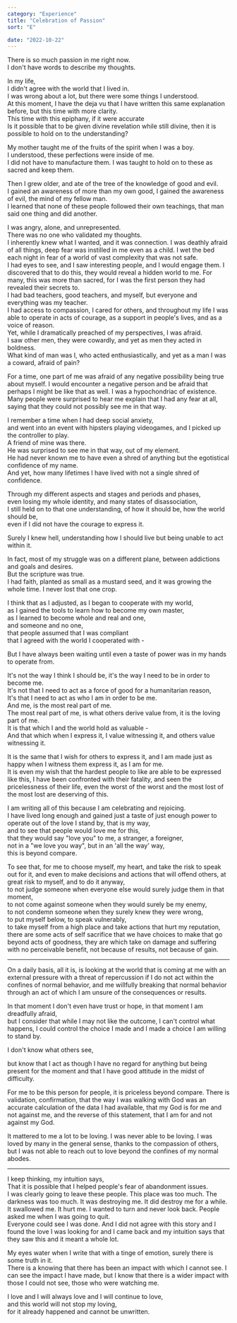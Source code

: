 ```yaml
---
category: "Experience" 
title: "Celebration of Passion"
sort: "E" 

date: "2022-10-22"
---
```


There is so much passion in me right now.  
I don't have words to describe my thoughts.

In my life,  
I didn't agree with the world that I lived in.  
I was wrong about a lot, but there were some things I understood.  
At this moment, I have the deja vu that I have written this same explanation before, but this time with more clarity.  
This time with this epiphany, if it were accurate  
Is it possible that to be given divine revelation while still divine, then it is possible to hold on to the understanding?  

My mother taught me of the fruits of the spirit when I was a boy.   
I understood, these perfections were inside of me.  
I did not have to manufacture them. 
I was taught to hold on to these as sacred and keep them.  

Then I grew older, and ate of the tree of the knowledge of good and evil.  
I gained an awareness of more than my own good, I gained the awareness of evil, the mind of my fellow man.  
I learned that none of these people followed their own teachings, 
that man said one thing and did another.  

I was angry, alone, and unrepresented.  
There was no one who validated my thoughts.  
I inherently knew what I wanted, and it was connection. I was deathly afraid of all things, deep fear was instilled in me even as a child. I wet the bed each night in fear of a world of vast complexity that was not safe.  
I had eyes to see, and I saw interesting people, and I would engage them. I discovered that to do this, they would reveal a hidden world to me. For many, this was more than sacred, for I was the first person they had revealed their secrets to.  
I had bad teachers, good teachers, and myself, but everyone and everything was my teacher.  
I had access to compassion, I cared for others, and throughout my life I was able to operate in acts of courage, as a support in people's lives, and as a voice of reason.   
Yet, while I dramatically preached of my perspectives, I was afraid.  
I saw other men, they were cowardly, and yet as men they acted in boldness.  
What kind of man was I, who acted enthusiastically, and yet as a man I was a coward, afraid of pain?  

For a time, one part of me was afraid of any negative possibility being true about myself. I would encounter a negative person and be afraid that perhaps I might be like that as well. I was a hypochondriac of existence.  
Many people were surprised to hear me explain that I had any fear at all, saying that they could not possibly see me in that way.  

I remember a time when I had deep social anxiety,   
and went into an event with hipsters playing videogames, and I picked up the controller to play.   
A friend of mine was there.   
He was surprised to see me in that way, out of my element.  
He had never known me to have even a shred of anything but the egotistical confidence of my name.   
And yet, how many lifetimes I have lived with not a single shred of confidence.  

Through my different aspects and stages and periods and phases,  
even losing my whole identity, and many states of disassociation,  
I still held on to that one understanding, of how it should be, how the world should be,  
even if I did not have the courage to express it.  

Surely I knew hell, understanding how I should live but being unable to act within it.  

In fact, most of my struggle was on a different plane, between addictions and goals and desires.  
But the scripture was true.  
I had faith, planted as small as a mustard seed, and it was growing the whole time. I never lost that one crop.  

I think that as I adjusted, as I began to cooperate with my world,  
as I gained the tools to learn how to become my own master,  
as I learned to become whole and real and one,  
and someone and no one,   
that people assumed that I was compliant  
that I agreed with the world I cooperated with -  

But I have always been waiting until even a taste of power was in my hands to operate from.  

It's not the way I think I should be, it's the way I need to be in order to become me.  
It's not that I need to act as a force of good for a humanitarian reason,  
It's that I need to act as who I am in order to be me.  
And me, is the most real part of me.  
The most real part of me, is what others derive value from, it is the loving part of me.  
It is that which I and the world hold as valuable -    
And that which when I express it, I value witnessing it, and others value witnessing it.  

It is the same that I wish for others to express it, and I am made just as happy when I witness them express it, as I am for me.  
It is even my wish that the hardest people to like are able to be expressed like this, I have been confronted with their fatality, and seen the pricelessness of their life, even the worst of the worst and the most lost of the most lost are deserving of this.  

I am writing all of this because I am celebrating and rejoicing.  
I have lived long enough and gained just a taste of just enough power to operate out of the love I stand by, that is my way,   
and to see that people would love me for this,  
that they would say "love you" to me, a stranger, a foreigner,  
not in a "we love you way", but in an 'all the way' way,  
this is beyond compare.  

To see that, for me to choose myself, my heart, and take the risk to speak out for it, and even to make decisions and actions that will offend others, at great risk to myself, and to do it anyway,   
to not judge someone when everyone else would surely judge them in that moment,   
to not come against someone when they would surely be my enemy,   
to not condemn someone when they surely knew they were wrong,   
to put myself below, to speak vulnerably,   
to take myself from a high place and take actions that hurt my reputation,  
there are some acts of self sacrifice that we have choices to make that go beyond acts of goodness, they are which take on damage and suffering with no perceivable benefit, not because of results, not because of gain.  

---

On a daily basis, all it is, is looking at the world that is coming at me with an external pressure with a threat of repercussion if I do not act within the confines of normal behavior, 
and me willfully breaking that normal behavior through an act of which I am unsure of the consequences or results.   

In that moment I don't even have trust or hope, in that moment I am dreadfully afraid,  
but I consider that while I may not like the outcome, I can't control what happens, I could control the choice I made and I made a choice I am willing to stand by.  

I don't know what others see,  

but know that I act as though I have no regard for anything but being present for the moment
and that I have good attitude in the midst of difficulty.  

For me to be this person for people, it is priceless beyond compare. There is validation, confirmation, that the way I was walking with God was an accurate calculation of the data I had available, that my God is for me and not against me, and the reverse of this statement, that I am for and not against my God.  

It mattered to me a lot to be loving.
I was never able to be loving.
I was loved by many in the general sense, thanks to the compassion of others,  
but I was not able to reach out to love beyond the confines of my normal abodes.

---

I keep thinking, my intuition says,  
That it is possible that I helped people's fear of abandonment issues.  
I was clearly going to leave these people. This place was too much. The darkness was too much. It was destroying me. It did destroy me for a while. It swallowed me. It hurt me. I wanted to turn and never look back. People asked me when I was going to quit.  
Everyone could see I was done. And I did not agree with this story and I found the love I was looking for and I came back and my intuition says that they saw this and it meant a whole lot.  

My eyes water when I write that with a tinge of emotion, surely there is some truth in it.  
There is a knowing that there has been an impact with which I cannot see. I can see the impact I have made, but I know that there is a wider impact with those I could not see, those who were watching me.

I love and I will always love and I will continue to love,  
and this world will not stop my loving,   
for it already happened and cannot be unwritten.  